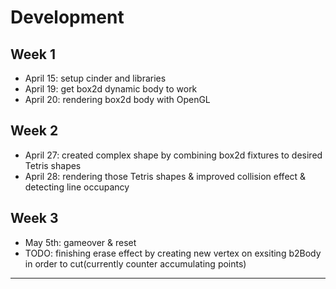 # Development

## Week 1
- April 15: setup cinder and libraries
- April 19: get box2d dynamic body to work
- April 20: rendering box2d body with OpenGL
## Week 2
- April 27: created complex shape by combining box2d fixtures to desired Tetris shapes
- April 28: rendering those Tetris shapes & improved collision effect & detecting line occupancy
## Week 3
- May 5th: gameover & reset
- TODO: finishing erase effect by creating new vertex on exsiting b2Body in order to cut(currently counter accumulating points)
---
